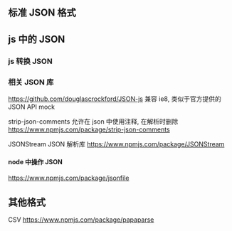 ## 标准 JSON 格式
## js 中的 JSON

### js 转换 JSON


### 相关 JSON 库

https://github.com/douglascrockford/JSON-js
兼容 ie8, 类似于官方提供的 JSON API mock



strip-json-comments 
允许在 json 中使用注释, 在解析时删除
https://www.npmjs.com/package/strip-json-comments

JSONStream
JSON 解析库
https://www.npmjs.com/package/JSONStream


#### node 中操作 JSON
https://www.npmjs.com/package/jsonfile


## 其他格式

CSV
https://www.npmjs.com/package/papaparse
